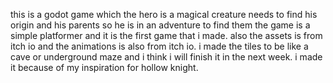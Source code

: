 this is a godot game which the hero is a magical creature needs to find his origin and his parents so he is in an adventure to find them
the game is a simple platformer and it is the first game that i made. also the assets is from itch io and the animations is also from itch io.
i made the tiles to be like a cave or underground maze and i think i will finish it in the next week.
i made it because of my inspiration for hollow knight.
